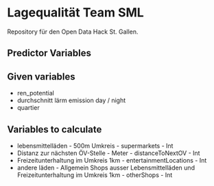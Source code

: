 # Lagequalität Team SML
Repository für den Open Data Hack St. Gallen.

## Predictor Variables
## Given variables
- ren_potential
- durchschnitt lärm emission day / night
- quartier
## Variables to calculate
- lebensmittelläden - 500m Umkreis - supermarkets - Int
- Distanz zur nächsten ÖV-Stelle - Meter - distanceToNextOV - Int
- Freizeitunterhaltung im Umkreis 1km - entertainmentLocations - Int
- andere läden - Allgemein Shops ausser Lebensmittelläden und Freizeitunterhaltung im Umkreis 1km - otherShops - Int
